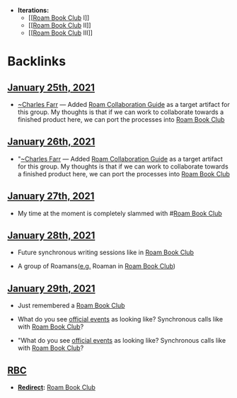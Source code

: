 - **Iterations:**
    - [[[Roam Book Club](<[[Roam Book Club.md>) I]]
    - [[[Roam Book Club](<[[Roam Book Club.md>) II]]
    - [[[Roam Book Club](<[[Roam Book Club.md>) III]]

# Backlinks
## [January 25th, 2021](<January 25th, 2021.md>)
- [~](<~.md>)[Charles Farr](<Charles Farr.md>) — Added [Roam Collaboration Guide](<Roam Collaboration Guide.md>) as a target artifact for this group. My thoughts is that if we can work to collaborate towards a finished product here, we can port the processes into [Roam Book Club](<Roam Book Club.md>)

## [January 26th, 2021](<January 26th, 2021.md>)
- "[~](<~.md>)[Charles Farr](<Charles Farr.md>) — Added [Roam Collaboration Guide](<Roam Collaboration Guide.md>) as a target artifact for this group. My thoughts is that if we can work to collaborate towards a finished product here, we can port the processes into [Roam Book Club](<Roam Book Club.md>)

## [January 27th, 2021](<January 27th, 2021.md>)
- My time at the moment is completely slammed with #[Roam Book Club](<Roam Book Club.md>)

## [January 28th, 2021](<January 28th, 2021.md>)
- Future synchronous writing sessions like in [Roam Book Club](<Roam Book Club.md>)

- A group of Roamans([e.g.](<e.g..md>) Roaman in [Roam Book Club](<Roam Book Club.md>))

## [January 29th, 2021](<January 29th, 2021.md>)
- Just remembered a [Roam Book Club](<Roam Book Club.md>)

- What do you see [official events](((yuqfEynX8))) as looking like? Synchronous calls like with [Roam Book Club](<Roam Book Club.md>)?

- "What do you see [official events](((yuqfEynX8))) as looking like? Synchronous calls like with [Roam Book Club](<Roam Book Club.md>)?

## [RBC](<RBC.md>)
- **[Redirect](<Redirect.md>):** [Roam Book Club](<Roam Book Club.md>)

